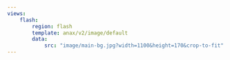 ```yaml
---
views:
    flash:
        region: flash
        template: anax/v2/image/default
        data:
            src: "image/main-bg.jpg?width=1100&height=170&crop-to-fit"
---
```

